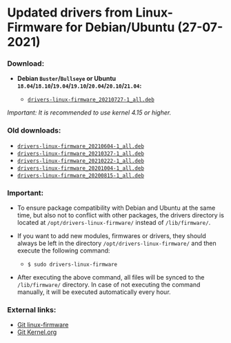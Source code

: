 Updated drivers from Linux-Firmware for Debian/Ubuntu (27-07-2021)
==================================================================

### Download:

  * **Debian `Buster`/`Bullseye` or Ubuntu `18.04`/`18.10`/`19.04`/`19.10`/`20.04`/`20.10`/`21.04`:**

    * [`drivers-linux-firmware_20210727-1_all.deb`](https://github.com/q3aql/drivers-linux-firmware/releases/download/v20.0/drivers-linux-firmware_20210727-1_all.deb)

_Important: It is recommended to use kernel 4.15 or higher._

### Old downloads:

  * [`drivers-linux-firmware_20210604-1_all.deb`](https://github.com/q3aql/drivers-linux-firmware/releases/download/v19.0/drivers-linux-firmware_20210604-1_all.deb)
  * [`drivers-linux-firmware_20210327-1_all.deb`](https://github.com/q3aql/drivers-linux-firmware/releases/download/v18.0/drivers-linux-firmware_20210327-1_all.deb)
  * [`drivers-linux-firmware_20210222-1_all.deb`](https://github.com/q3aql/drivers-linux-firmware/releases/download/v17.0/drivers-linux-firmware_20210222-1_all.deb)
  * [`drivers-linux-firmware_20201004-1_all.deb`](https://github.com/q3aql/drivers-linux-firmware/releases/download/v16.0/drivers-linux-firmware_20201004-1_all.deb)
  * [`drivers-linux-firmware_20200815-1_all.deb`](https://github.com/q3aql/drivers-linux-firmware/releases/download/v15.0/drivers-linux-firmware_20200815-1_all.deb)


### Important:

  * To ensure package compatibility with Debian and Ubuntu at the same time, but also not to conflict with other packages, the drivers directory is located at `/opt/drivers-linux-firmware/` instead of `/lib/firmware/`.
  * If you want to add new modules, firmwares or drivers, they should always be left in the directory `/opt/drivers-linux-firmware/` and then execute the following command:

    * `$ sudo drivers-linux-firmware`

  * After executing the above command, all files will be synced to the `/lib/firmware/` directory. In case of not executing the command manually, it will be executed automatically every hour.

### External links:

  * [Git linux-firmware](https://git.kernel.org/pub/scm/linux/kernel/git/firmware/linux-firmware.git)
  * [Git Kernel.org](https://git.kernel.org/)
